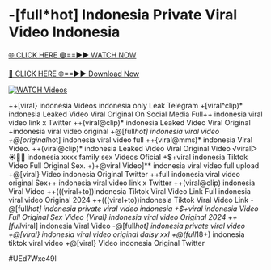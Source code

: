 # -[full*hot] Indonesia Private Viral Video Indonesia


[🌐 CLICK HERE 🟢==►► WATCH NOW](https://cutt.ly/te57wshS)

[🔴 CLICK HERE 🌐==►► Download Now](https://cutt.ly/te57wshS)

[![WATCH Videos](https://i.imgur.com/dJHk4Zq.gif)](https://cutt.ly/te57wshS)





























++[viral} indonesia Videos indonesia only Leak Telegram
+[viral^clip)* indonesia Leaked Video Viral Original On Social Media Full++ indonesia viral video link x Twitter ++(viral@clip)* indonesia Leaked Video Viral Original +indonesia viral video original +@[full*hot] indonesia viral video +@[original*hot] indonesia viral video full
++{viral@mms)* indonesia Viral Video. ++(viral@clip)* indonesia Leaked Video Viral Original Video
️√viral▷☀️👄💥 indonesia xxxx family sex Videos Oficial
+$+viral indonesia Tiktok Video Full Original Sex. +)+@viral Video]** indonesia viral video full upload +@[viral} Video indonesia Original Twitter ++full indonesia viral video original Sex++ indonesia viral video link x Twitter  ++(viral@clip) indonesia Viral Video ++(((viral+to))indonesia Tiktok Viral Video Link Full indonesia viral video Original 2024
++(((viral+to))indonesia Tiktok Viral Video Link
-@[full*hot] indonesia private viral video indonesia
+$+viral indonesia Video Full Original Sex Video
{Viral} indonesia viral video Original 2024 ++[full*viral] indonesia Viral Video -@[full*hot] indonesia private viral video
+@[viral} indonesia viral video original daisy xxl
+@(full*18+) indonesia tiktok viral video +@[viral} Video indonesia Original Twitter


#UEd7Wxe49l
